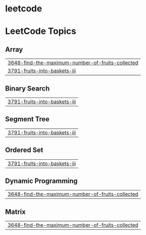 # leetcode


<!---LeetCode Topics Start-->
# LeetCode Topics
## Array
|  |
| ------- |
| [3648-find-the-maximum-number-of-fruits-collected](https://github.com/tejassonone/leetcode/tree/master/3648-find-the-maximum-number-of-fruits-collected) |
| [3791-fruits-into-baskets-iii](https://github.com/tejassonone/leetcode/tree/master/3791-fruits-into-baskets-iii) |
## Binary Search
|  |
| ------- |
| [3791-fruits-into-baskets-iii](https://github.com/tejassonone/leetcode/tree/master/3791-fruits-into-baskets-iii) |
## Segment Tree
|  |
| ------- |
| [3791-fruits-into-baskets-iii](https://github.com/tejassonone/leetcode/tree/master/3791-fruits-into-baskets-iii) |
## Ordered Set
|  |
| ------- |
| [3791-fruits-into-baskets-iii](https://github.com/tejassonone/leetcode/tree/master/3791-fruits-into-baskets-iii) |
## Dynamic Programming
|  |
| ------- |
| [3648-find-the-maximum-number-of-fruits-collected](https://github.com/tejassonone/leetcode/tree/master/3648-find-the-maximum-number-of-fruits-collected) |
## Matrix
|  |
| ------- |
| [3648-find-the-maximum-number-of-fruits-collected](https://github.com/tejassonone/leetcode/tree/master/3648-find-the-maximum-number-of-fruits-collected) |
<!---LeetCode Topics End-->